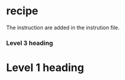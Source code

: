 # recipe

The instruction are added in the instrution file.


### Level 3 heading


# Level 1 heading

```python

```
